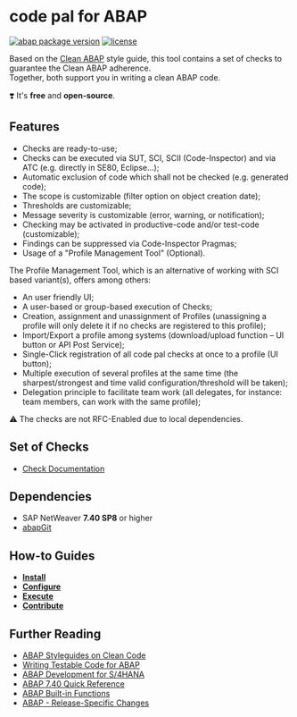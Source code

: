 # code pal for ABAP

[![abap package version](https://img.shields.io/endpoint?url=https://shield.abap.space/version-shield-json/github/SAP/code-pal-for-abap/src/y_code_pal_version.intf.abap/abap&label=version)](changelog.txt)
[![license](https://img.shields.io/github/license/SAP/code-pal-for-abap)](LICENSE)

Based on the [Clean ABAP](https://github.com/SAP/styleguides/blob/main/clean-abap/CleanABAP.md) style guide, this tool contains a set of checks to guarantee the Clean ABAP adherence.  
Together, both support you in writing a clean ABAP code. 

❣️ It's **free** and **open-source**.

## Features

- Checks are ready-to-use;
- Checks can be executed via SUT, SCI, SCII (Code-Inspector) and via ATC (e.g. directly in SE80, Eclipse...);
- Automatic exclusion of code which shall not be checked (e.g. generated code);
- The scope is customizable (filter option on object creation date);
- Thresholds are customizable;
- Message severity is customizable (error, warning, or notification);
- Checking may be activated in productive-code and/or test-code (customizable);
- Findings can be suppressed via Code-Inspector Pragmas;
- Usage of a "Profile Management Tool" (Optional).

The Profile Management Tool, which is an alternative of working with SCI based variant(s), offers among others:
- An user friendly UI;
- A user-based or group-based execution of Checks;
- Creation, assignment and unassignment of Profiles (unassigning a profile will only delete it if no checks are registered to this profile);
- Import/Export a profile among systems (download/upload function – UI button or API Post Service);
- Single-Click registration of all code pal checks at once to a profile (UI button);
- Multiple execution of several profiles at the same time (the sharpest/strongest and time valid configuration/threshold will be taken);
- Delegation principle to facilitate team work (all delegates, for instance: team members, can work with the same profile);

⚠️ The checks are not RFC-Enabled due to local dependencies. 

## Set of Checks

- [Check Documentation](docs/check_documentation.md)

## Dependencies

- SAP NetWeaver **7.40 SP8** or higher
- [abapGit](https://docs.abapgit.org/)

## How-to Guides

- **[Install](pages/how-to-install.md)**
- **[Configure](pages/how-to-configure.md)**
- **[Execute](pages/how-to-execute.md)**
- **[Contribute](pages/how-to-contribute.md)**

## Further Reading

- [ABAP Styleguides on Clean Code](https://github.com/SAP/styleguides/blob/master/clean-abap/CleanABAP.md)
- [Writing Testable Code for ABAP](https://open.sap.com/courses/wtc1/items/2gzG0sRlN1yjkTUREB02L9)
- [ABAP Development for S/4HANA](https://open.sap.com/courses/a4h1)
- [ABAP 7.40 Quick Reference](https://blogs.sap.com/2015/10/25/abap-740-quick-reference/)
- [ABAP Built-in Functions](https://blogs.sap.com/2015/11/30/reminder-abap-built-in-functions/)
- [ABAP - Release-Specific Changes](https://help.sap.com/doc/abapdocu_latest_index_htm/latest/en-US/abennews.htm)
